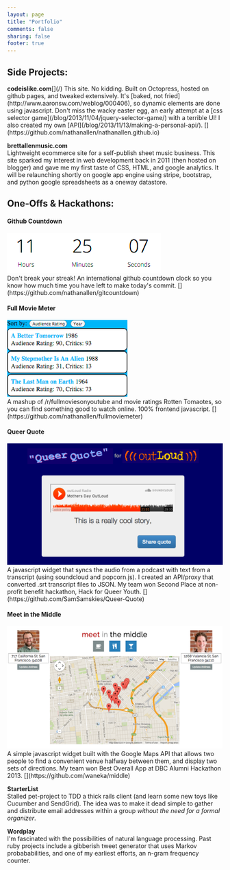 ```yaml
---
layout: page
title: "Portfolio"
comments: false
sharing: false
footer: true
---
```


<h2>Side Projects:</h2>
<strong>codeislike.com</strong><span id="portfolio-links">[<i class='fa fa-external-link'></i>](/)</span>  
This site. No kidding. Built on Octopress, hosted on github pages, and tweaked extensively. It's [baked, not fried](http://www.aaronsw.com/weblog/000406), so dynamic elements are done using javascript. Don't miss the wacky easter egg, an early attempt at a [css selector game](/blog/2013/11/04/jquery-selector-game/) with a terrible UI! I also created my own [API](/blog/2013/11/13/making-a-personal-api/). [<i class='fa fa-code'></i>](https://github.com/nathanallen/nathanallen.github.io)

<strong>brettallenmusic.com</strong><span id="portfolio-links">[<i class='fa fa-external-link'></i>](http://brett-allen-music.appspot.com)</span>  
Lightweight ecommerce site for a self-publish sheet music business. This site sparked my interest in web development back in 2011 (then hosted on blogger) and gave me my first taste of CSS, HTML, and google analytics. It will be relaunching shortly on google app engine using stripe, bootstrap, and python google spreadsheets as a oneway datastore.

<h2>One-Offs & Hackathons:</h2>
<h4>Github Countdown</h4>
<a href="http://gitcountdown.herokuapp.com"><img src="/images/portfolio/gitcountdown.png"></a><br>
Don't break your streak! An international github countdown clock so you know how much time you have left to make today's commit. [<i class='fa fa-code'></i>](https://github.com/nathanallen/gitcountdown)

<h4>Full Movie Meter</h4>
<a href="http://fullmoviemeter.herokuapp.com"><img src="/images/portfolio/fullmovie.png"></a><br>
A mashup of /r/fullmoviesonyoutube and movie ratings Rotten Tomaotes, so you can find something good to watch online. 100% frontend javascript. [<i class='fa fa-code'></i>](https://github.com/nathanallen/fullmoviemeter)

<h4>Queer Quote</h4> 
<a href="http://queerquote.com/"><img src="/images/portfolio/queerquote.png"></a>
A javascript widget that syncs the audio from a podcast with text from a transcript (using soundcloud and popcorn.js). I created an API/proxy that converted .srt transcript files to JSON. My team won Second Place at non-profit benefit hackathon, Hack for Queer Youth. [<i class='fa fa-code'></i>](https://github.com/SamSamskies/Queer-Quote)

<h4>Meet in the Middle</h4> 
<a href="http://waneka.github.io/middle"><img src="/images/portfolio/middle.png"></a>
A simple javascript widget built with the Google Maps API that allows two people to find a convenient venue halfway between them, and display two sets of directions. My team won Best Overall App at DBC Alumni Hackathon 2013. [<i class='fa fa-code'></i>](https://github.com/waneka/middle)

<strong>StarterList</strong><span id="portfolio-links">[<i class='fa fa-external-link'></i>](https://github.com/nathanallen/starterlist)</span>  
Stalled pet-project to TDD a thick rails client (and learn some new toys like Cucumber and SendGrid). The idea was to make it dead simple to gather and distribute email addresses within a group *without the need for a formal organizer*.

<strong>Wordplay</strong><span id="portfolio-links"> [<i class='fa fa-external-link'></i>](https://github.com/nathanallen/wordplay)</span>  
I'm fascinated with the possibilities of natural language processing. Past ruby projects include a gibberish tweet generator that uses Markov probababilities, and one of my earliest efforts, an n-gram frequency counter.